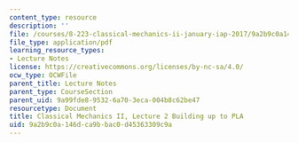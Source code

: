 ```yaml
---
content_type: resource
description: ''
file: /courses/8-223-classical-mechanics-ii-january-iap-2017/9a2b9c0a146dca9bbac0d45363309c9a_MIT8_223IAP17_Lec2.pdf
file_type: application/pdf
learning_resource_types:
- Lecture Notes
license: https://creativecommons.org/licenses/by-nc-sa/4.0/
ocw_type: OCWFile
parent_title: Lecture Notes
parent_type: CourseSection
parent_uid: 9a99fde8-9532-6a70-3eca-004b8c62be47
resourcetype: Document
title: Classical Mechanics II, Lecture 2 Building up to PLA
uid: 9a2b9c0a-146d-ca9b-bac0-d45363309c9a
---
```

